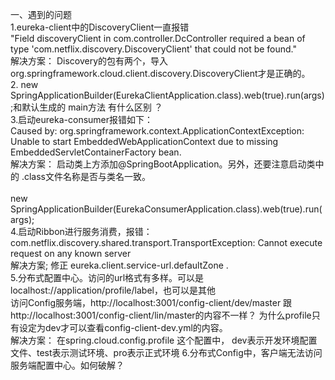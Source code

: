 一、遇到的问题 <br>
1.eureka-client中的DiscoveryClient一直报错 <br>
"Field discoveryClient in com.controller.DcController required a bean of type 'com.netflix.discovery.DiscoveryClient' that could not be found." <br>
解决方案： Discovery的包有两个，导入org.springframework.cloud.client.discovery.DiscoveryClient才是正确的。 <br>
2.    new SpringApplicationBuilder(EurekaClientApplication.class).web(true).run(args);和默认生成的 main方法 有什么区别 ？ <br>
3.启动eureka-consumer报错如下： <br>
Caused by: org.springframework.context.ApplicationContextException: Unable to start EmbeddedWebApplicationContext due to missing EmbeddedServletContainerFactory bean.<br>
解决方案： 启动类上方添加@SpringBootApplication。另外，还要注意启动类中的 .class文件名称是否与类名一致。<br>       
new SpringApplicationBuilder(EurekaConsumerApplication.class).web(true).run(args); <br>
4.启动Ribbon进行服务消费，报错：
com.netflix.discovery.shared.transport.TransportException: Cannot execute request on any known server  <br>
解决方案; 修正 eureka.client.service-url.defaultZone . <br>
5.分布式配置中心。访问的url格式有多样。可以是localhost://application/profile/label，也可以是其他  <br>
访问Config服务端，http://localhost:3001/config-client/dev/master 跟 http://localhost:3001/config-client/lin/master的内容不一样？
为什么profile只有设定为dev才可以查看config-client-dev.yml的内容。 <br>
解决方案： 在spring.cloud.config.profile 这个配置中， dev表示开发环境配置文件、test表示测试环境、pro表示正式环境
6.分布式Config中，客户端无法访问服务端配置中心。如何破解？